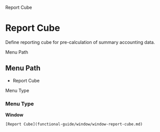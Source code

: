 
Report Cube
# Report Cube


Define reporting cube for pre-calculation of summary accounting data.

Menu Path
## Menu Path



- Report Cube

Menu Type
### Menu Type

**Window**


```
[Report Cube](functional-guide/window/window-report-cube.md)
```